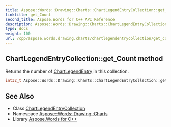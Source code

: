 ```yaml
---
title: Aspose::Words::Drawing::Charts::ChartLegendEntryCollection::get_Count method
linktitle: get_Count
second_title: Aspose.Words for C++ API Reference
description: Aspose::Words::Drawing::Charts::ChartLegendEntryCollection::get_Count method. Returns the number of ChartLegendEntry in this collection in C++.
type: docs
weight: 100
url: /cpp/aspose.words.drawing.charts/chartlegendentrycollection/get_count/
---
```

## ChartLegendEntryCollection::get_Count method


Returns the number of [ChartLegendEntry](../../chartlegendentry/) in this collection.

```cpp
int32_t Aspose::Words::Drawing::Charts::ChartLegendEntryCollection::get_Count()
```

## See Also

* Class [ChartLegendEntryCollection](../)
* Namespace [Aspose::Words::Drawing::Charts](../../)
* Library [Aspose.Words for C++](../../../)
